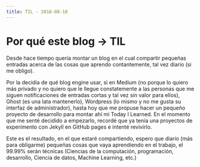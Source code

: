```yaml
---
title: TIL - 2018-08-18
---
```


# Por qué este blog -> TIL

Desde hace tiempo quería montar un blog en el cual
compartir pequeñas entradas acerca de las cosas que aprendo contantemente,
tal vez diario (si me obligo).

Por la decidia de qué blog engine usar, si en Medium (no porque lo quiero más privado y
no quiero que le llegue constatemente a las personas que me siguen notificaciones
de entradas cortas y tal vez sin valor para ellos), Ghost (es una lata mantenerlo), Wordpress (lo mismo y no me gusta su interfaz de administrador), hasta hoy que me propuse hacer un pequeño proyecto 
de desarrollo para montar ahí mi Today I Learned. En el momento que me senté decidido
a empezarlo, recordé que ya tenía una proyectos de experimento con Jekyll en GitHub pages e intenté
revivirlo.

Este es el resultado, en el que estaré compartiendo, espero que diario (más para obligarme) pequeñas cosas que
vaya aprendiendo en el trabajo, el 99.99% serán técnicas (Ciencias de la computación, programación, desarrollo,
Ciencia de datos, Machine Learning, etc.)
